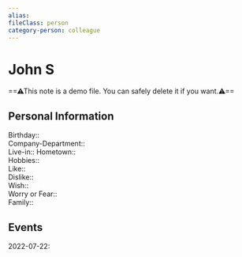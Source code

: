 ```yaml
---
alias: 
fileClass: person 
category-person: colleague
---
```


# John S
==⚠This note is a demo file. You can safely delete it if you want.⚠==
## Personal Information
Birthday::    
Company-Department::  
Live-in:: 
Hometown::  
Hobbies::     
Like::    
Dislike::    
Wish::     
Worry or Fear::     
Family::     

## Events 
2022-07-22: 